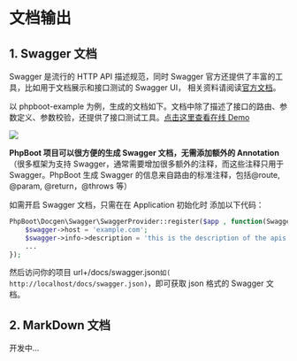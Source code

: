 # 文档输出

## 1. Swagger 文档

Swagger 是流行的 HTTP API 描述规范，同时 Swagger 官方还提供了丰富的工具，比如用于文档展示和接口测试的 Swagger UI， 相关资料请阅读[官方文档](https://swagger.io)。

以 phpboot-example 为例，生成的文档如下。文档中除了描述了接口的路由、参数定义、参数校验，还提供了接口测试工具。[点击这里查看在线 Demo](http://118.190.86.50:8007/index.html?url=http://118.190.86.50:8009/docs/swagger.json)

![](/_static/WX20170809-184015.png)

**PhpBoot 项目可以很方便的生成 Swagger 文档，无需添加额外的 Annotation**（很多框架为支持 Swagger，通常需要增加很多额外的注释，而这些注释只用于 Swagger。PhpBoot 生成 Swagger 的信息来自路由的标准注释，包括@route, @param, @return，@throws 等）

如需开启 Swagger 文档，只需在在 Application 初始化时 添加以下代码：

```PHP
PhpBoot\Docgen\Swagger\SwaggerProvider::register($app , function(Swagger $swagger){
    $swagger->host = 'example.com';
    $swagger->info->description = 'this is the description of the apis';
    ...
});
```

然后访问你的项目 url+/docs/swagger.json```如( http://localhost/docs/swagger.json)```，即可获取 json 格式的 Swagger 文档。

## 2. MarkDown 文档

开发中...